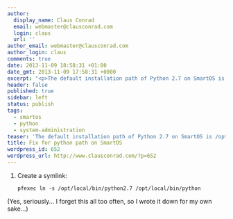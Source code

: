 ```yaml
---
author:
  display_name: Claus Conrad
  email: webmaster@clausconrad.com
  login: claus
  url: ''
author_email: webmaster@clausconrad.com
author_login: claus
comments: true
date: 2013-11-09 18:58:31 +01:00
date_gmt: 2013-11-09 17:58:31 +0000
excerpt: "<p>The default installation path of Python 2.7 on SmartOS is /opt/local/bin/python2.7, let's make this easier:</p>\r\n"
header: false
published: true
sidebar: left
status: publish
tags:
  - smartos
  - python
  - system-administration
teaser: 'The default installation path of Python 2.7 on SmartOS is /opt/local/bin/python2.7, let''s make this easier:'
title: Fix for python path on SmartOS
wordpress_id: 652
wordpress_url: http://www.clausconrad.com/?p=652
---
```

1. Create a symlink:
   
   ```shell
   pfexec ln -s /opt/local/bin/python2.7 /opt/local/bin/python
   ```

(Yes, seriously... I forget this all too often, so I wrote it down for my own sake...)
